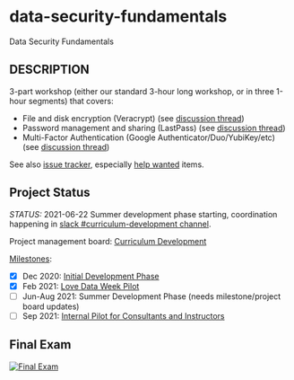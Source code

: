 # data-security-fundamentals
Data Security Fundamentals

## DESCRIPTION

3-part workshop (either our standard 3-hour long workshop, or in three 1-hour segments) that covers:
- File and disk encryption (Veracrypt) (see [discussion thread](https://github.com/dlab-berkeley/data-security-fundamentals/issues/9))
- Password management and sharing (LastPass) (see [discussion thread](https://github.com/dlab-berkeley/data-security-fundamentals/issues/10))
- Multi-Factor Authentication (Google Authenticator/Duo/YubiKey/etc) (see [discussion thread](https://github.com/dlab-berkeley/data-security-fundamentals/issues/11))

See also [issue tracker](https://github.com/dlab-berkeley/data-security-fundamentals/issues), especially [help wanted](https://github.com/dlab-berkeley/data-security-fundamentals/issues?q=is%3Aissue+is%3Aopen+label%3A%22help+wanted%22) items.

## Project Status

*STATUS:* 2021-06-22 Summer development phase starting, coordination happening in [slack #curriculum-development channel](http://dlab-berkeley.slack.com/messages/curriculum-development).

Project management board: [Curriculum Development](https://github.com/dlab-berkeley/data-security-fundamentals/projects/1)

[Milestones](https://github.com/dlab-berkeley/data-security-fundamentals/milestones?direction=asc&sort=due_date&state=open):
- [X] Dec 2020: [Initial Development Phase](https://github.com/dlab-berkeley/data-security-fundamentals/milestone/1)
- [X] Feb 2021: [Love Data Week Pilot](https://github.com/dlab-berkeley/data-security-fundamentals/milestone/3)
- [ ] Jun-Aug 2021: Summer Development Phase (needs milestone/project board updates)
- [ ] Sep 2021: [Internal Pilot for Consultants and Instructors](https://github.com/dlab-berkeley/data-security-fundamentals/milestone/2)

## Final Exam
[![Final Exam](https://imgs.xkcd.com/comics/final_exam_2x.png)](https://xkcd.com/2385/)
